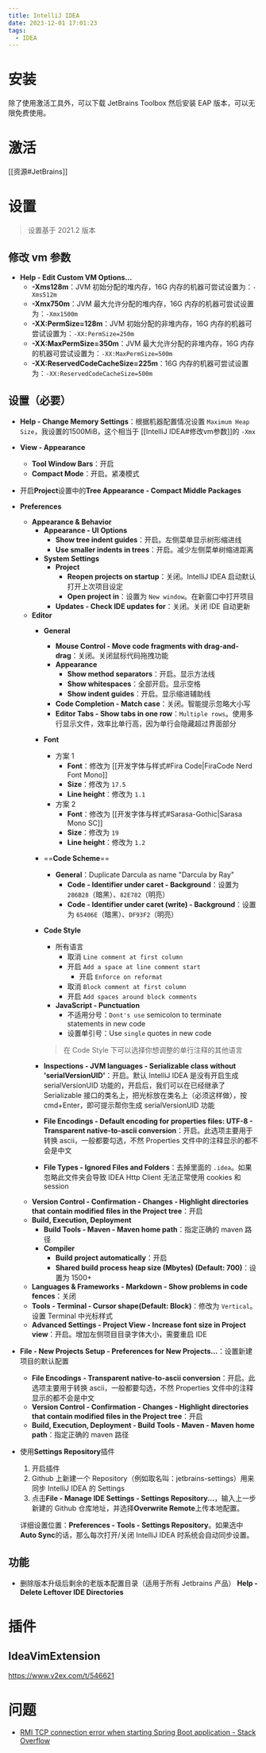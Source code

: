 ```yaml
---
title: IntelliJ IDEA
date: 2023-12-01 17:01:23
tags:
  - IDEA
---
```

# 安装
除了使用激活工具外，可以下载 JetBrains Toolbox 然后安装 EAP 版本，可以无限免费使用。

# 激活
[[资源#JetBrains]]

# 设置
>设置基于 2021.2 版本
## 修改 vm 参数
- **Help - Edit Custom VM Options...**
	- **-Xms128m**：JVM 初始分配的堆内存，16G 内存的机器可尝试设置为：`-Xms512m`
	- **-Xmx750m**：JVM 最大允许分配的堆内存，16G 内存的机器可尝试设置为：`-Xmx1500m`
	- **-XX:PermSize=128m**：JVM 初始分配的非堆内存，16G 内存的机器可尝试设置为：`-XX:PermSize=250m`
	- **-XX:MaxPermSize=350m**：JVM 最大允许分配的非堆内存，16G 内存的机器可尝试设置为：`-XX:MaxPermSize=500m`
	- **-XX:ReservedCodeCacheSize=225m**：16G 内存的机器可尝试设置为：`-XX:ReservedCodeCacheSize=500m`

## 设置（必要）
- **Help - Change Memory Settings**：根据机器配置情况设置 `Maximum Heap Size`，我设置的1500MiB，这个相当于 [[IntelliJ IDEA#修改vm参数]]的 `-Xmx`
- **View - Appearance**
	- **Tool Window Bars**：开启
	- **Compact Mode**：开启。紧凑模式
- 开启**Project**设置中的**Tree Appearance - Compact Middle Packages**
- **Preferences**
	- **Appearance & Behavior**
		- **Appearance - UI Options**
			- **Show tree indent guides**：开启。左侧菜单显示树形缩进线
			- **Use smaller indents in trees**：开启。减少左侧菜单树缩进距离
		- **System Settings**
			- **Project**
				- **Reopen projects on startup**：关闭。IntelliJ IDEA 启动默认打开上次项目设定
				- **Open project in**：设置为 `New window`。在新窗口中打开项目
			- **Updates - Check IDE updates for**：关闭。关闭 IDE 自动更新
	- **Editor**
		- **General**
			- **Mouse Control - Move code fragments with drag-and-drag**：关闭。关闭鼠标代码拖拽功能
			- **Appearance**
				- **Show method separators**：开启。显示方法线
				- **Show whitespaces**：全部开启。显示空格
				- **Show indent guides**：开启。显示缩进辅助线
			- **Code Completion - Match case**：关闭。智能提示忽略大小写
			- **Editor Tabs - Show tabs in one row**：`Multiple rows`。使用多行显示文件，效率比单行高，因为单行会隐藏超过界面部分
		- **Font**
			- 方案 1
				- **Font**：修改为 [[开发字体与样式#Fira Code|FiraCode Nerd Font Mono]]
				- **Size**：修改为 `17.5`
				- **Line height**：修改为 `1.1`
			- 方案 2
				- **Font**：修改为 [[开发字体与样式#Sarasa-Gothic|Sarasa Mono SC]]
				- **Size**：修改为 `19`
				- **Line height**：修改为 `1.2`
		- ==**Code Scheme**==
			- **General**：Duplicate Darcula as name "Darcula by Ray"
				- **Code - Identifier under caret - Background**：设置为 `286B28`（暗黑）、`82E782`（明亮）
				- **Code - Identifier under caret (write) - Background**：设置为 `65406E`（暗黑）、`DF93F2`（明亮）
		- **Code Style**
			- 所有语言
				- 取消 `Line comment at first column`
				- 开启 `Add a space at line comment start`
					- 开启 `Enforce on reformat`
				- 取消 `Block comment at first column`
				- 开启 `Add spaces around block comments`
			- **JavaScript - Punctuation**
				- 不适用分号：`Dont's use` semicolon to terminate statements in new code
				- 设置单引号：Use `single` quotes in new code
				
			>在 Code Style 下可以选择你想调整的单行注释的其他语言
		- **Inspections - JVM languages - Serializable class without 'serialVersionUID'**：开启。默认 IntelliJ IDEA 是没有开启生成 serialVersionUID 功能的，开启后，我们可以在已经继承了 Serializable 接口的类名上，把光标放在类名上（必须这样做），按 cmd+Enter，即可提示帮你生成 serialVersionUID 功能
		- **File Encodings - Default encoding for properties files: UTF-8 - Transparent native-to-ascii conversion**：开启。此选项主要用于转换 ascii，一般都要勾选，不然 Properties 文件中的注释显示的都不会是中文
		- **File Types - Ignored Files and Folders**：去掉里面的 `.idea`。如果忽略此文件夹会导致 IDEA Http Client 无法正常使用 cookies 和 session
	- **Version Control - Confirmation - Changes - Highlight directories that contain modified files in the Project tree**：开启
	- **Build, Execution, Deployment**
		- **Build Tools - Maven - Maven home path**：指定正确的 maven 路径
		- **Compiler**
			- **Build project automatically**：开启
			- **Shared build process heap size (Mbytes) (Default: 700)**：设置为 1500+
	- **Languages & Frameworks - Markdown - Show problems in code fences**：关闭
	- **Tools - Terminal - Cursor shape(Default: Block)**：修改为 `Vertical`。设置 Terminal 中光标样式
	- **Advanced Settings - Project View - Increase font size in Project view**：开启。增加左侧项目目录字体大小，需要重启 IDE
- **File - New Projects Setup - Preferences for New Projects...**：设置新建项目的默认配置
	- **File Encodings - Transparent native-to-ascii conversion**：开启。此选项主要用于转换 ascii，一般都要勾选，不然 Properties 文件中的注释显示的都不会是中文
	- **Version Control - Confirmation - Changes - Highlight directories that contain modified files in the Project tree**：开启
	- **Build, Execution, Deployment - Build Tools - Maven - Maven home path**：指定正确的 maven 路径
- 使用**Settings Repository**插件
	1. 开启插件
	2. Github 上新建一个 Repository（例如取名叫：jetbrains-settings）用来同步 IntelliJ IDEA 的 Settings
	3. 点击**File - Manage IDE Settings - Settings Repository...**，输入上一步新建的 Github 仓库地址，并选择**Overwrite Remote**上传本地配置。

	详细设置位置：**Preferences - Tools - Settings Repository**。如果选中**Auto Sync**的话，那么每次打开/关闭 IntelliJ IDEA 时系统会自动同步设置。
## 功能
- 删除版本升级后剩余的老版本配置目录（适用于所有 Jetbrains 产品）
	**Help - Delete Leftover IDE Directories**

# 插件
## IdeaVimExtension
https://www.v2ex.com/t/546621

# 问题
- [RMI TCP connection error when starting Spring Boot application - Stack Overflow](https://stackoverflow.com/questions/47283504/rmi-tcp-connection-error-when-starting-spring-boot-application)
